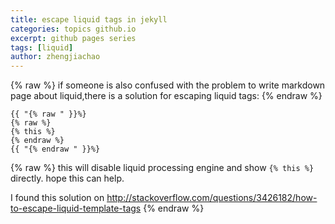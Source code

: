 ```yaml
---
title: escape liquid tags in jekyll
categories: topics github.io
excerpt: github pages series
tags: [liquid]
author: zhengjiachao
---
```


{% raw %}
if someone is also confused with the problem to write markdown page about liquid,there is a solution for escaping liquid tags:
{% endraw %}

	{{ "{% raw " }}%}
	{% raw %}
	{% this %}
	{% endraw %}
	{{ "{% endraw " }}%}
	
{% raw %}
this will disable liquid processing engine and show `{% this %}` directly. hope this can help. 

I found this solution on <http://stackoverflow.com/questions/3426182/how-to-escape-liquid-template-tags>
{% endraw %}